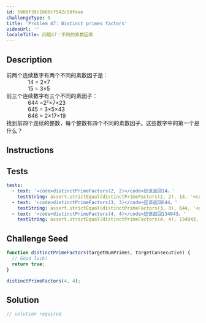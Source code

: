 ```yaml
---
id: 5900f39c1000cf542c50feae
challengeType: 5
title: 'Problem 47: Distinct primes factors'
videoUrl: ''
localeTitle: 问题47：不同的素数因素
---
```


## Description
<section id="description">前两个连续数字有两个不同的素数因子是： <div style="padding-left: 4em;"> 14 = 2×7 </div><div style="padding-left: 4em;"> 15 = 3×5 </div>前三个连续数字有三个不同的素因子： <div style="padding-left: 4em;"> 644 =2²×7×23 </div><div style="padding-left: 4em;"> 645 = 3×5×43 </div><div style="padding-left: 4em;"> 646 = 2×17×19 </div>找到前四个连续的整数，每个整数有四个不同的素数因子。这些数字中的第一个是什么？ </section>

## Instructions
<section id="instructions">
</section>

## Tests
<section id='tests'>

```yml
tests:
  - text: '<code>distinctPrimeFactors(2, 2)</code>应该返回14。'
    testString: assert.strictEqual(distinctPrimeFactors(2, 2), 14, '<code>distinctPrimeFactors(2, 2)</code> should return 14.');
  - text: '<code>distinctPrimeFactors(3, 3)</code>应该返回644。'
    testString: assert.strictEqual(distinctPrimeFactors(3, 3), 644, '<code>distinctPrimeFactors(3, 3)</code> should return 644.');
  - text: '<code>distinctPrimeFactors(4, 4)</code>应该返回134043。'
    testString: assert.strictEqual(distinctPrimeFactors(4, 4), 134043, '<code>distinctPrimeFactors(4, 4)</code> should return 134043.');

```

</section>

## Challenge Seed
<section id='challengeSeed'>

<div id='js-seed'>

```js
function distinctPrimeFactors(targetNumPrimes, targetConsecutive) {
  // Good luck!
  return true;
}

distinctPrimeFactors(4, 4);

```

</div>



</section>

## Solution
<section id='solution'>

```js
// solution required
```
</section>
